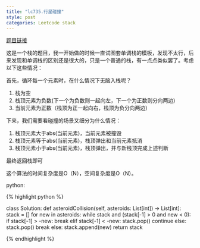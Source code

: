 ```yaml
---
title: "lc735.行星碰撞"
style: post
categories: Leetcode stack
---
```


[题目链接](https://leetcode-cn.com/problems/asteroid-collision/)

这是一个栈的题目，我一开始做的时候一直试图套单调栈的模板，发现不太行，后来发现和单调栈的区别还是很大的，只是一个普通的栈，有一点点类似罢了。考虑以下这些情况：

首先，循环每一个元素时，在什么情况下无脑入栈呢？

1. 栈为空
2. 栈顶元素为负数(下一个为负数则一起向左，下一个为正数则分向两边)
3. 当前元素为正数（栈顶为正一起向右，栈顶为负分向两边）

下来，我们需要看碰撞的场景又细分为什么情况：

1. 栈顶元素大于abs(当前元素)，当前元素被撞毁
2. 栈顶元素等于abs(当前元素)，栈顶弹出和当前元素抵消
3. 栈顶元素小于abs(当前元素)，栈顶弹出，并与新栈顶完成上述判断

最终返回栈即可

这个算法的时间复杂度是O（N），空间复杂度是O（N）。

python:

{% highlight python %}

class Solution:
    def asteroidCollision(self, asteroids: List[int]) -> List[int]:
        stack = []
        for new in asteroids:
            while stack and (stack[-1] > 0 and new < 0):
                if stack[-1] > -new:
                    break
                elif stack[-1] < -new:
                    stack.pop()
                    continue
                else:
                    stack.pop()
                    break
            else:
                stack.append(new)
        return stack

{% endhighlight %}

